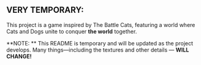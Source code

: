 ## VERY TEMPORARY:
This project is a game inspired by The Battle Cats, featuring a world where Cats and Dogs unite to conquer **the world** together.

**NOTE: ** This README is temporary and will be updated as the project develops. Many things—including the textures and other details — **WILL CHANGE!**
